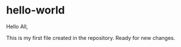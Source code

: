 # hello-world

Hello All,

This is my first file created in the repository.
Ready for new changes.

